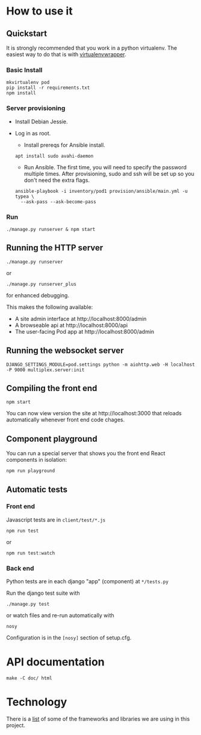 # How to use it

## Quickstart

It is strongly recommended that you work in a python virtualenv. The easiest way to do that is with [virtualenvwrapper](https://virtualenvwrapper.readthedocs.org/en/latest/).

### Basic Install

```
mkvirtualenv pod
pip install -r requirements.txt
npm install
```

### Server provisioning

* Install Debian Jessie.
* Log in as root.
    * Install prereqs for Ansible install.

    ```shellsession
    apt install sudo avahi-daemon
    ```

    * Run Ansible. The first time, you will need to specify the
      password multiple times. After provisioning, sudo and ssh will
      be set up so you don't need the extra flags.

    ```shellsession
    ansible-playbook -i inventory/pod1 provision/ansible/main.yml -u typea \
      --ask-pass --ask-become-pass
    ```

### Run

```
./manage.py runserver & npm start
```

## Running the HTTP server

```
./manage.py runserver
```

or


```
./manage.py runserver_plus
```

for enhanced debugging.

This makes the following available:

  * A site admin interface at http://localhost:8000/admin
  * A browseable api at http://localhost:8000/api
  * The user-facing Pod app at http://localhost:8000/admin

## Running the websocket server

``` shellsession
DJANGO_SETTINGS_MODULE=pod.settings python -m aiohttp.web -H localhost -P 9000 multiplex.server:init

```

## Compiling the front end

```
npm start
```

You can now view version the site at http://localhost:3000 that reloads automatically whenever front end code chages.

## Component playground

You can run a special server that shows you the front end React components in isolation:

```
npm run playground
```

## Automatic tests

### Front end

Javascript tests are in `client/test/*.js`

```
npm run test
```

or

```
npm run test:watch
```

### Back end

Python tests are in each django "app" (component) at `*/tests.py`

Run the django test suite with

```
./manage.py test
```

or watch files and re-run automatically with

```
nosy
```

Configuration is in the `[nosy]` section of setup.cfg.

# API documentation

``` shellsession
make -C doc/ html
```

# Technology

There is a [list](tech.md) of some of the frameworks and libraries we are using in this project.
